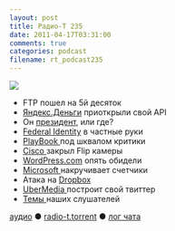 ```yaml
---
layout: post
title: Радио-Т 235
date: 2011-04-17T03:31:00
comments: true
categories: podcast
filename: rt_podcast235
---
```

![](https://radio-t.com/images/radio-t/rt235.png)


- FTP пошел на 5й десяток
- [Яндекс.Деньги](http://internet.cnews.ru/news/top/index.shtml?2011/04/15/436734) приоткрыли свой API
- Он [президент](http://www.engadget.com/2011/04/15/president-obama-complains-white-house-technology-is-30-years-be/), или где?
- [Federal Identity](http://gigaom.com/2011/04/15/federal-identity-plan-no-its-not-a-government-id-card/) в частные руки
- [PlayBook ](http://digitaldaily.allthingsd.com/20110414/research-in-demotion-critical-playbook-reviews-weigh-on-rim/)под шквалом критики
- [Cisco ](http://www.tuaw.com/2011/04/12/cisco-to-shutter-flip-camera-line/)закрыл Flip камеры
- [WordPress.com](http://www.readwriteweb.com/archives/18_million_wordpress_blogs_compromised_in_attack.php) опять обидели
- [Microsoft ](http://mashable.com/2011/04/12/ie10/)накручивает счетчики
- Атака на [Dropbox](http://dereknewton.com/2011/04/dropbox-authentication-static-host-ids/)
- [UberMedia ](http://www.securitylab.ru/news/405412.php)построит свой твиттер
- [Темы ](http://new.radio-t.com/2011/04/235.html)наших слушателей

[аудио](http://archive.rucast.net/radio-t/media/rt_podcast235.mp3) ● [radio-t.torrent](http://www.radio-t.com/torrents/rt_podcast235.mp3.torrent) ● [лог чата](http://chat.radio-t.com/logs/radio-t-235.html)<audio src="http://archive.rucast.net/radio-t/media/rt_podcast235.mp3" preload="none"></audio>
